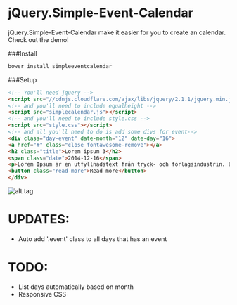 jQuery.Simple-Event-Calendar
================

jQuery.Simple-Event-Calendar make it easier for you to create an calendar. Check out the demo!

###Install
```html
bower install simpleeventcalendar
```

###Setup
```html
<!-- You'll need jquery -->
<script src="//cdnjs.cloudflare.com/ajax/libs/jquery/2.1.1/jquery.min.js"></script>
<!-- and you'll need to include equalheight -->
<script src="simplecalendar.js"></script>
<!-- and you'll need to include style.css -->
<script src="style.css"></script>
<!-- and all you'll need to do is add some divs for event-->
<div class="day-event" date-month="12" date-day="16">
<a href="#" class="close fontawesome-remove"></a>
<h2 class="title">Lorem ipsum 3</h2>
<span class="date">2014-12-16</span>
<p>Lorem Ipsum är en utfyllnadstext från tryck- och förlagsindustrin. Lorem ipsum har varit standard ända sedan 1500-talet, när en okänd boksättare tog att antal bokstäver och blandade dem för att göra ett provexemplar av en bok.</p>
<button class="read-more">Read more</button>
</div>
```

![alt tag](http://oi59.tinypic.com/2vkivxs.jpg)

UPDATES:
================
* Auto add '.event' class to all days that has an event 

TODO:
================
* List days automatically based on month
* Responsive CSS